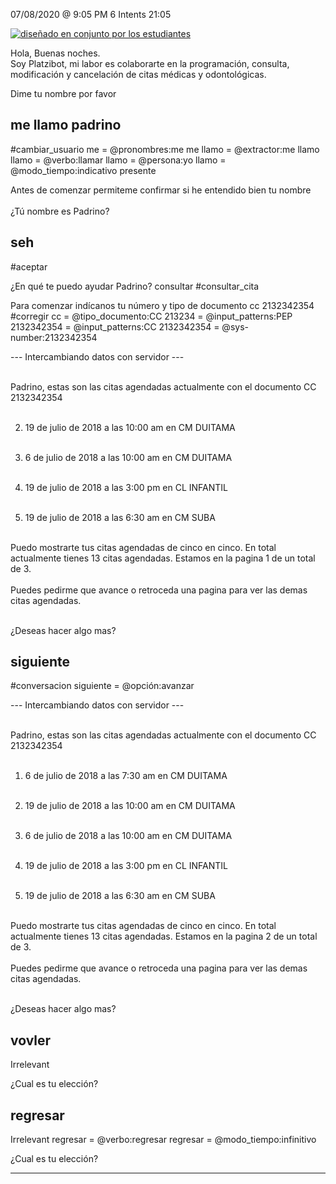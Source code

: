 

07/08/2020 @
9:05
PM
6
Intents
21:05
 
<a href="https://imgur.com/fMUI13D"><img src="https://i.imgur.com/fMUI13Dt.jpg" title="diseñado en conjunto por los estudiantes" /></a>
 
<div class="msgj">Hola, Buenas noches.</div>
 
<div class="msgj">Soy Platzibot, mi labor es colaborarte en la programación, consulta, modificación y cancelación de citas médicas y odontológicas.</div>
 
Dime tu nombre por favor
## me llamo padrino
#cambiar_usuario
me = @pronombres:me
me llamo = @extractor:me llamo
llamo = @verbo:llamar
llamo = @persona:yo
llamo = @modo_tiempo:indicativo presente
 
Antes de comenzar permiteme confirmar si he entendido bien tu nombre </br></br>¿Tú nombre es Padrino?
## seh
#aceptar
 
¿En qué te puedo ayudar Padrino?
consultar
#consultar_cita
 
Para comenzar indícanos tu número y tipo de documento
cc 2132342354
#corregir
cc = @tipo_documento:CC
213234 = @input_patterns:PEP
2132342354 = @input_patterns:CC
2132342354 = @sys-number:2132342354
 
--- Intercambiando datos con servidor --- </br></br>
 
Padrino, estas son las citas agendadas actualmente con el documento CC 2132342354</br></br>
 
 
2. 19 de julio de 2018 a las 10:00 am en CM DUITAMA</br></br>
 
3. 6 de julio de 2018 a las 10:00 am en CM DUITAMA</br></br>
 
4. 19 de julio de 2018 a las 3:00 pm en CL INFANTIL</br></br>
 
5. 19 de julio de 2018 a las 6:30 am en CM SUBA</br></br>
 
Puedo mostrarte tus citas agendadas de cinco en cinco. En total actualmente tienes 13 citas agendadas. Estamos en la pagina 1 de un total de 3.</br></br> Puedes pedirme que avance o retroceda una pagina para ver las demas citas agendadas.</br></br>
 
¿Deseas hacer algo mas?
## siguiente
#conversacion
siguiente = @opción:avanzar
 
--- Intercambiando datos con servidor --- </br></br>
 
Padrino, estas son las citas agendadas actualmente con el documento CC 2132342354</br></br>
 
1. 6 de julio de 2018 a las 7:30 am en CM DUITAMA</br></br>
 
2. 19 de julio de 2018 a las 10:00 am en CM DUITAMA</br></br>
 
3. 6 de julio de 2018 a las 10:00 am en CM DUITAMA</br></br>
 
4. 19 de julio de 2018 a las 3:00 pm en CL INFANTIL</br></br>
 
5. 19 de julio de 2018 a las 6:30 am en CM SUBA</br></br>
 
Puedo mostrarte tus citas agendadas de cinco en cinco. En total actualmente tienes 13 citas agendadas. Estamos en la pagina 2 de un total de 3.</br></br> Puedes pedirme que avance o retroceda una pagina para ver las demas citas agendadas.</br></br>
 
¿Deseas hacer algo mas?
## vovler
Irrelevant
 
¿Cual es tu elección?
## regresar
Irrelevant
regresar = @verbo:regresar
regresar = @modo_tiempo:infinitivo
 
¿Cual es tu elección?


---
